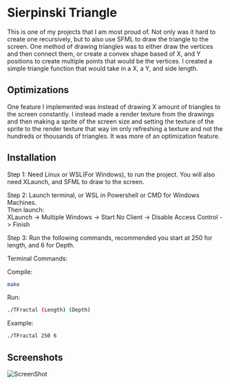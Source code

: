 
# Sierpinski Triangle

This is one of my projects that I am most proud of. Not only was it hard to create one recursively, but to also use SFML to draw
the triangle to the screen. One method of drawing triangles was to either draw the vertices and then connect them, or create a convex shape based of X, and Y positions to create multiple points that would be the vertices. I created a simple triangle function that would take in a X, a Y, and side length.



## Optimizations


One feature I implemented was instead of drawing X amount of triangles to the screen
    constantly. I instead made a render texture from the drawings and then making a sprite
    of the screen size and setting the texture of the sprite to the render texture 
    that way im only refreshing a texture and not the hundreds or thousands of triangles. It
    was more of an optimization feature.

## Installation

Step 1: Need Linux or WSL(For Windows), to run the project. You will also need XLaunch, and SFML to draw to the screen.

Step 2: Launch terminal, or WSL in Powershell or CMD for Windows Machines.  
Then launch:   
XLaunch -> Multiple Windows -> Start No Client -> Disable Access Control -> Finish

Step 3: Run the following commands, recommended you start at 250 for length, and 6 for Depth.

Terminal Commands:

Compile:
```bash
make
```
Run: 
```bash
./TFractal (Length) (Depth)
```
Example:
```bash
./TFractal 250 6
```
## Screenshots

![ScreenShot](https://imgur.com/a/HLyGBDj)

